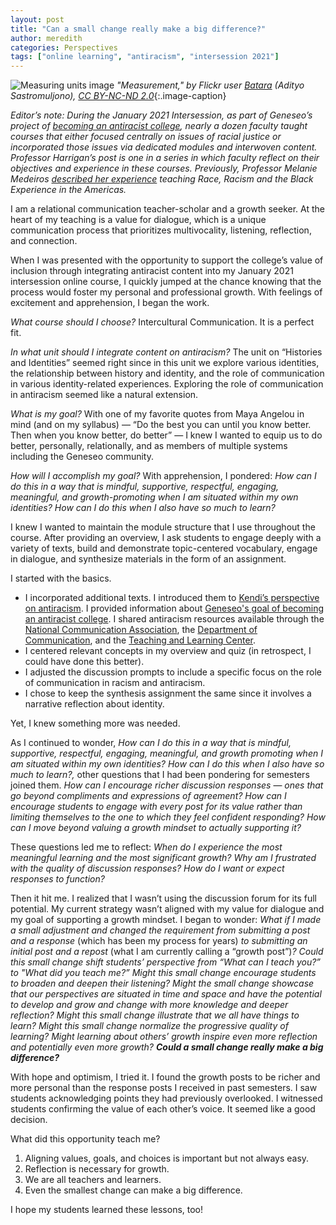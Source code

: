 ```yaml
---
layout: post
title: "Can a small change really make a big difference?" 
author: meredith
categories: Perspectives
tags: ["online learning", "antiracism", "intersession 2021"]
---
```


![Measuring units image](https://live.staticflickr.com/7179/6903154833_f6a5c4f5b1_b.jpg)
*"Measurement," by Flickr user [Batara](https://www.flickr.com/photos/batara/) (Adityo Sastromuljono), [CC BY-NC-ND 2.0](https://creativecommons.org/licenses/by-nc-nd/2.0/)*{:.image-caption}

*Editor’s note: During the January 2021 Intersession, as part of Geneseo’s project of [becoming an antiracist college](https://www.geneseo.edu/tlc/becoming-antiracist-college-project), nearly a dozen faculty taught courses that either focused centrally on issues of racial justice or incorporated those issues via dedicated modules and interwoven content. Professor Harrigan’s post is one in a series in which faculty reflect on their objectives and experience in these courses. Previously, Professor Melanie Medeiros [described her experience](https://cdl-geneseo.github.io/perspectives/2021/03/15/four-weeks-online/) teaching Race, Racism and the Black Experience in the Americas.*

<span class="drop">I</span> am a relational communication teacher-scholar and a growth seeker. At the heart of my teaching is a value for dialogue, which is a unique communication process that prioritizes multivocality, listening, reflection, and connection.

When I was presented with the opportunity to support the college’s value of inclusion through integrating antiracist content into my January 2021 intersession online course, I quickly jumped at the chance knowing that the process would foster my personal and professional growth. With feelings of excitement and apprehension, I began the work.

<!--more-->

*What course should I choose?* Intercultural Communication. It is a perfect fit.

*In what unit should I integrate content on antiracism?* The unit on “Histories and Identities” seemed right since in this unit we explore various identities, the relationship between history and identity, and the role of communication in various identity-related experiences. Exploring the role of communication in antiracism seemed like a natural extension.

*What is my goal?* With one of my favorite quotes from Maya Angelou in mind (and on my syllabus) &mdash; “Do the best you can until you know better. Then when you know better, do better” &mdash; I knew I wanted to equip us to do better, personally, relationally, and as members of multiple systems including the Geneseo community.

*How will I accomplish my goal?* With apprehension, I pondered: *How can I do this in a way that is mindful, supportive, respectful, engaging, meaningful, and growth-promoting when I am situated within my own identities? How can I do this when I also have so much to learn?*

I knew I wanted to maintain the module structure that I use throughout the course. After providing an overview, I ask students to engage deeply with a variety of texts, build and demonstrate topic-centered vocabulary, engage in dialogue, and synthesize materials in the form of an assignment.

I started with the basics.

  - I incorporated additional texts. I introduced them to [Kendi’s perspective on antiracism](https://www.ted.com/talks/ibram_x_kendi_the_difference_between_being_not_racist_and_antiracist?utm_campaign=tedspread&utm_medium=referral&utm_source=tedcomshare). I provided information about [Geneseo's goal of becoming an antiracist college](https://www.geneseo.edu/tlc/becoming-antiracist-college-project). I shared antiracism resources available through the [National Communication Association](https://www.natcom.org/advocacy-public-engagement/nca-anti-racism-resource-bank), the [Department of Communication](https://docs.google.com/document/d/1IbOQ15SFxabA-ujgAVXEMEYiOAGHoh5GapE4Hs9oHJ4/edit), and the [Teaching and Learning Center](https://www.geneseo.edu/tlc/resources-antiracist-pedagogy).
  - I centered relevant concepts in my overview and quiz (in retrospect, I could have done this better).
  - I adjusted the discussion prompts to include a specific focus on the role of communication in racism and antiracism.
  - I chose to keep the synthesis assignment the same since it involves a narrative reflection about identity.

Yet, I knew something more was needed.

As I continued to wonder, *How can I do this in a way that is mindful, supportive, respectful, engaging, meaningful, and growth promoting when I am situated within my own identities? How can I do this when I also have so much to learn?,* other questions that I had been pondering for semesters joined them. *How can I encourage richer discussion responses* &mdash; *ones that go beyond compliments and expressions of agreement? How can I encourage students to engage with every post for its value rather than limiting themselves to the one to which they feel confident responding? How can I move beyond valuing a growth mindset to actually supporting it?*

These questions led me to reflect: *When do I experience the most meaningful learning and the most significant growth?* *Why am I frustrated with the quality of discussion responses? How do I want or expect responses to function?*

Then it hit me. I realized that I wasn’t using the discussion forum for its full potential. My current strategy wasn’t aligned with my value for dialogue and my goal of supporting a growth mindset. I began to wonder:  *What if I made a small adjustment and changed the requirement from submitting a post and a response* (which has been my process for years) *to submitting an initial post and a repost* (what I am currently calling a “growth post”)*?* *Could this small change shift students’ perspective from “What can I teach you?” to "What did you teach me?” Might this small change encourage students to broaden and deepen their listening? Might the small change showcase that our perspectives are situated in time and space and have the potential to develop and grow and change with more knowledge and deeper reflection? Might this small change illustrate that we all have things to learn? Might this small change normalize the progressive quality of learning? Might learning about others’ growth inspire even more reflection and potentially even more growth?* ***Could a small change really make a big difference?***

With hope and optimism, I tried it. I found the growth posts to be richer and more personal than the response posts I received in past semesters. I saw students acknowledging points they had previously overlooked. I witnessed students confirming the value of each other’s voice. It seemed like a good decision.

What did this opportunity teach me?

1. Aligning values, goals, and choices is important but not always easy.
2. Reflection is necessary for growth.
3. We are all teachers and learners.
4. Even the smallest change can make a big difference.

I hope my students learned these lessons, too!
